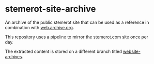 # stemerot-site-archive
An archive of the public stemerot site that can be used as a reference in combination with [web.archive.org](https://web.archive.org/web/20250000000000*/stemerot.com).

This repository uses a pipeline to mirror the stemerot.com site once per day.

The extracted content is stored on a different branch titled [website-archives]().


